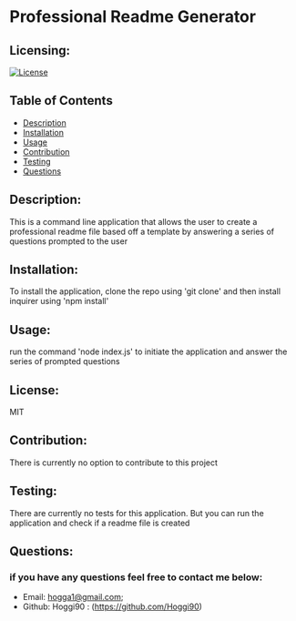 # Professional Readme Generator

  ## Licensing:
  [![License](https://img.shields.io/badge/License-MIT-blue.svg)](https://shields.io)

  ## Table of Contents 
  - [Description](#description)
  - [Installation](#installation)
  - [Usage](#usage)
  - [Contribution](#contribution)
  - [Testing](#testing)
  - [Questions](#questions)

  ## Description:
  This is a command line application that allows the user to create a professional readme file based off a template by answering a series of questions prompted to the user

  ## Installation:
  To install the application, clone the repo using 'git clone' and then install inquirer using 'npm install'

  ## Usage:
  run the command 'node index.js' to initiate the application and answer the series of prompted questions

  ## License:
  MIT

  ## Contribution:
  There is currently no option to contribute to this project

  ## Testing:
  There are currently no tests for this application. But you can run the application and check if a readme file is created

  ## Questions:

  ### if you have any questions feel free to contact me below:
  - Email: hogga1@gmail.com;
  - Github: Hoggi90 : (https://github.com/Hoggi90)